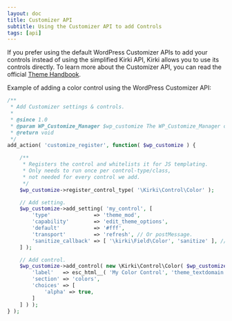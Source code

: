 ```yaml
---
layout: doc
title: Customizer API
subtitle: Using the Customizer API to add Controls
tags: [api]
---
```


If you prefer using the default WordPress Customizer APIs to add your controls instead of using the simplified Kirki API, Kirki allows you to use its controls directly. To learn more about the Customizer API, you can read the official [Theme Handbook](https://developer.wordpress.org/themes/customize-api/).

Example of adding a color control using the WordPress Customizer API:

```php
/**
 * Add Customizer settings & controls.
 * 
 * @since 1.0
 * @param WP_Customize_Manager $wp_customize The WP_Customize_Manager object.
 * @return void
 */
add_action( 'customize_register', function( $wp_customize ) {

    /**
     * Registers the control and whitelists it for JS templating.
     * Only needs to run once per control-type/class,
     * not needed for every control we add.
     */
	$wp_customize->register_control_type( '\Kirki\Control\Color' );

    // Add setting.
	$wp_customize->add_setting( 'my_control', [
		'type'              => 'theme_mod',
		'capability'        => 'edit_theme_options',
		'default'           => '#fff',
		'transport'         => 'refresh', // Or postMessage.
		'sanitize_callback' => [ '\kirki\Field\Color', 'sanitize' ], // Or a custom sanitization callback.
	] );

    // Add control.
	$wp_customize->add_control( new \Kirki\Control\Color( $wp_customize, 'my_control', [
		'label'   => esc_html__( 'My Color Control', 'theme_textdomain' ),
		'section' => 'colors',
		'choices' => [
			'alpha' => true,
		]
	] ) );
} );
```
